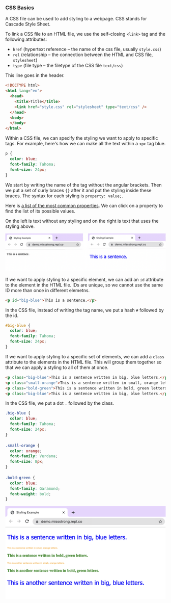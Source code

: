 ### CSS Basics

A CSS file can be used to add styling to a webpage. CSS stands for Cascade Style Sheet.

To link a CSS file to an HTML file, we use the self-closing `<link>` tag and the following attributes:
* `href` (hypertext reference – the name of the css file, usually `style.css`)
* `rel` (relationship – the connection between the HTML and CSS file, `stylesheet`)
* `type` (file type – the filetype of the CSS file `text/css`)

This line goes in the header.

```html
<!DOCTYPE html>
<html lang="en">
  <head>
    <title>Title</title>
    <link href="style.css" rel="stylesheet" type="text/css" />
  </head>
  <body>
  </body>
</html>
```

Within a CSS file, we can specify the styling we want to apply to specific tags. For example, here's how we can make all the text within a `<p>` tag blue.

```css
p {
  color: blue;
  font-family: Tahoma;
  font-size: 24px;
}
```
We start by writing the name of the tag without the angular brackets. Then we put a set of curly braces `{}` after it and put the styling inside these braces. The syntax for each styling is `property: value;`.

Here is [a list of the most common properties](https://developer.mozilla.org/en-US/docs/Web/CSS/CSS_Properties_Reference). We can click on a property to find the list of its possible values.

On the left is text without any styling and on the right is text that uses the styling above. 

![](../../Images/CSS_Basics_1.png)

If we want to apply styling to a specific element, we can add an `id` attribute to the element in the HTML file. IDs are unique, so we cannot use the same ID more than once in different elemetns.

```html
<p id="big-blue">This is a sentence.</p>
```

In the CSS file, instead of writing the tag name, we put a hash `#` followed by the id.

```css
#big-blue {
  color: blue;
  font-family: Tahoma;
  font-size: 24px;
}
```

If we want to apply styling to a specific set of elements, we can add a `class` attribute to the elements in the HTML file. This will group them together so that we can apply a styling to all of them at once.

```html
<p class="big-blue">This is a sentence written in big, blue letters.</p>
<p class="small-orange">This is a sentence written in small, orange letters.</p>
<p class="bold-green">This is a sentence written in bold, green letters.</p>
<p class="big-blue">This is a sentence written in big, blue letters.</p>
```

In the CSS file, we put a dot `.` followed by the class.

```css
.big-blue {
  color: blue;
  font-family: Tahoma;
  font-size: 24px;
}

.small-orange {
  color: orange;
  font-family: Verdana;
  font-size: 8px;
}

.bold-green {
  color: blue;
  font-family: Garamond;
  font-weight: bold;
}
```

![](../../Images/CSS_Basics_2.png)

